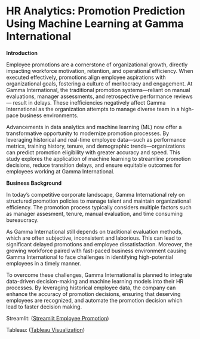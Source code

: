 # **HR Analytics: Promotion Prediction Using Machine Learning at Gamma International**

**Introduction**

Employee promotions are a cornerstone of organizational growth, directly impacting workforce motivation, retention, and operational efficiency. When executed effectively, promotions align employee aspirations with organizational goals, fostering a culture of meritocracy and engagement.
At Gamma International, the traditional promotion systems—reliant on manual evaluations, manager assessments, and retrospective performance reviews— result in delays. These inefficiencies negatively affect Gamma International as the organization attempts to manage diverse team in a high-pace business environments.

Advancements in data analytics and machine learning (ML) now offer a transformative opportunity to modernize promotion processes. By leveraging historical and real-time employee data—such as performance metrics, training history, tenure, and demographic trends—organizations can predict promotion eligibility with greater accuracy and speed. This study explores the application of machine learning to streamline promotion decisions, reduce transition delays, and ensure equitable outcomes for employees working at Gamma International.

**Business Background**

In today’s competitive corporate landscape, Gamma International rely on structured promotion policies to manage talent and maintain organizational efficiency. The promotion process typically considers multiple factors such as manager assesment, tenure, manual evaluation, and time consuming bureaucracy.

As Gamma International still depends on traditional evaluation methods, which are often subjective, inconsistent and laborious. This can lead to significant delayed promotions and employee dissatisfaction. Moreover, the growing workforce paired with fast-paced business environment causing Gamma International to face challenges in identifying high-potential employees in a timely manner.

To overcome these challenges, Gamma International is planned to integrate data-driven decision-making and machine learning models into their HR processes. By leveraging historical employee data, the company can enhance the accuracy of promotion decisions, ensuring that deserving employees are recognized, and automate the promotion decision which lead to faster decision making.

Streamlit: ([Streamlit Employee Promotion](https://group-gamma-promotion-prediction.streamlit.app/))

Tableau: ([Tableau Visualization](https://public.tableau.com/views/HRAnalyticsPromotionPredictionUsingMachineLearningatGammaInternational/Dashboard1?:language=en-US&publish=yes&:sid=&:redirect=auth&:display_count=n&:origin=viz_share_link))

